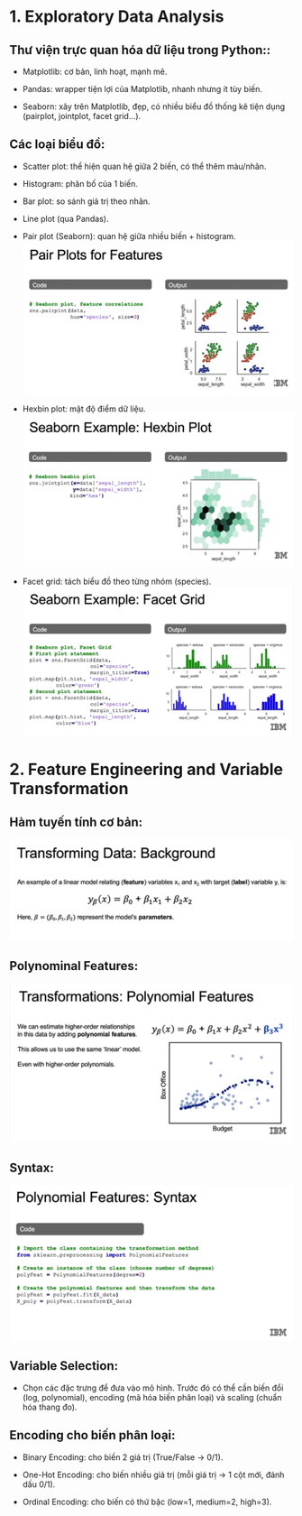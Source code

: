 # 1. Exploratory Data Analysis
## Thư viện trực quan hóa dữ liệu trong Python::
- Matplotlib: cơ bản, linh hoạt, mạnh mẽ.

- Pandas: wrapper tiện lợi của Matplotlib, nhanh nhưng ít tùy biến.

- Seaborn: xây trên Matplotlib, đẹp, có nhiều biểu đồ thống kê tiện dụng (pairplot, jointplot, facet grid...).
## Các loại biểu đồ:
- Scatter plot: thể hiện quan hệ giữa 2 biến, có thể thêm màu/nhãn.

- Histogram: phân bố của 1 biến.

- Bar plot: so sánh giá trị theo nhãn.

- Line plot (qua Pandas).

- Pair plot (Seaborn): quan hệ giữa nhiều biến + histogram.
![History of AI](./Pair%20Plots.png)
- Hexbin plot: mật độ điểm dữ liệu.
![History of AI](./Hexbin.png)
- Facet grid: tách biểu đồ theo từng nhóm (species).
![History of AI](./Facet.png)
# 2. Feature Engineering and Variable Transformation
## Hàm tuyến tính cơ bản:
![History of AI](./Công%20thức.png)
## Polynominal Features:
![History of AI](./Polynominal.png)
## Syntax:
![History of AI](./Syntax.png)
## Variable Selection:
- Chọn các đặc trưng để đưa vào mô hình. Trước đó có thể cần biến đổi (log, polynomial), encoding (mã hóa biến phân loại) và scaling (chuẩn hóa thang đo).
## Encoding cho biến phân loại:
- Binary Encoding: cho biến 2 giá trị (True/False → 0/1).

- One-Hot Encoding: cho biến nhiều giá trị (mỗi giá trị → 1 cột mới, đánh dấu 0/1).

- Ordinal Encoding: cho biến có thứ bậc (low=1, medium=2, high=3).
